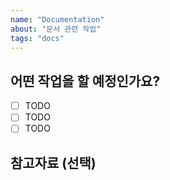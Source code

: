 ```yaml
---
name: "Documentation"
about: "문서 관련 작업"
tags: "docs"
---
```


## 어떤 작업을 할 예정인가요?

- [ ] TODO
- [ ] TODO
- [ ] TODO

## 참고자료 (선택)
